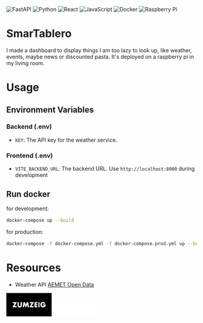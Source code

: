 ![FastAPI](https://img.shields.io/badge/FastAPI-009688?style=for-the-badge&logo=fastapi&logoColor=white)
![Python](https://img.shields.io/badge/Python-3776AB?style=for-the-badge&logo=python&logoColor=white)
![React](https://img.shields.io/badge/React-61DAFB?style=for-the-badge&logo=react&logoColor=white)
![JavaScript](https://img.shields.io/badge/JavaScript-F7DF1E?style=for-the-badge&logo=javascript&logoColor=black)
![Docker](https://img.shields.io/badge/Docker-2496ED?style=for-the-badge&logo=docker&logoColor=white)
![Raspberry Pi](https://img.shields.io/badge/Raspberry%20Pi-A22846?style=for-the-badge&logo=raspberry-pi&logoColor=white)

# SmarTablero

I made a dashboard to display things I am too lazy to look up, like weather, events, maybe news or discounted pasta. 
It's deployed on a raspberry pi in my living room.

# Usage

## Environment Variables

### Backend (.env)

-  `KEY`: The API key for the weather service.

### Frontend (.env)

-  `VITE_BACKEND_URL`: The backend URL. Use `http://localhost:8000` during development

## Run docker

for development:

```bash
docker-compose up --build
```

for production:

```bash
docker-compose -f docker-compose.yml -f docker-compose.prod.yml up --build -d
```

# Resources

-  Weather API [AEMET Open Data](https://opendata.aemet.es/centrodedescargas/inicio)

<img src="frontend/src/assets/zumzeig.png" width="120" alt="zumzeig"/>

<img src="frontend/src/assets/Logo-Marula-Cafe.png" width="120" alt="zumzeig"/>
